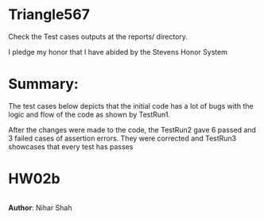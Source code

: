 # Triangle567

Check the Test cases outputs  at the reports/ directory.


I pledge my honor that I have abided by the Stevens Honor System


# Summary:
The test cases below depicts that the initial code has a lot of bugs with the logic and flow of the code as shown by TestRun1.

After the changes were made to the code, the TestRun2 gave 6 passed and 3 failed cases of assertion errors. They were corrected and TestRun3 showcases that every test has passes



# HW02b

[![<NehharShah>](https://circleci.com/gh/<NehharShah>/<Triangle567>.svg?style=svg)](https://app.circleci.com/pipelines/github/<NehharShah>/<Triangle567>?branch=main&filter=all)




**Author**: Nihar Shah

